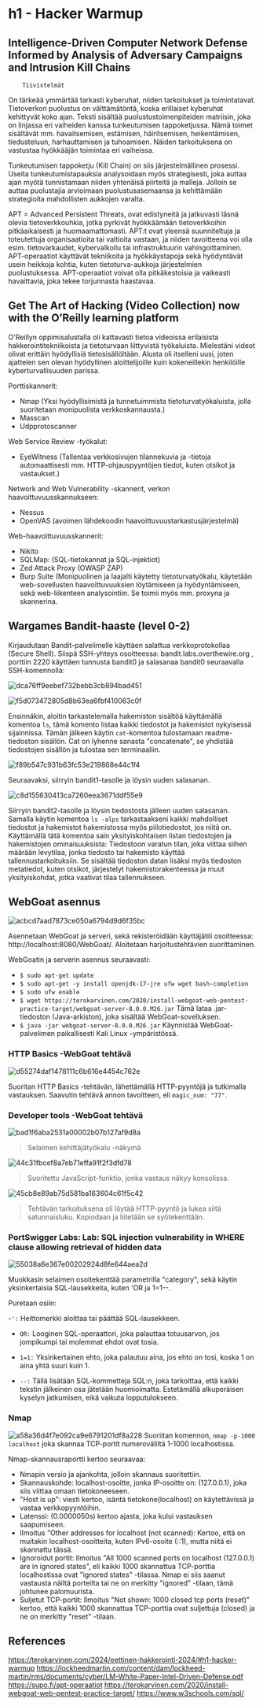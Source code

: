 # h1 - Hacker Warmup

## Intelligence-Driven Computer Network Defense Informed by Analysis of Adversary Campaigns and Intrusion Kill Chains
        Tiivistelmät 
        
On tärkeää ymmärtää tarkasti kyberuhat, niiden tarkoitukset ja toimintatavat. 
Tietoverkon puolustus on välttämätöntä, koska erillaiset kyberuhat kehittyvät koko ajan.
Teksti sisältää puolustustoimenpiteiden matriisin, joka on linjassa eri vaiheiden kanssa tunkeutumisen tappoketjussa. Nämä toimet sisältävät mm. havaitsemisen, estämisen, häiritsemisen, heikentämisen, tiedusteluun, harhauttamisen ja tuhoamisen. Näiden tarkoituksena on vastustaa hyökkääjän toimintaa eri vaiheissa.

Tunkeutumisen tappoketju (Kill Chain) on siis järjestelmällinen prosessi.
Useita tunkeutumistapauksia analysoidaan myös strategisesti, joka auttaa ajan myötä tunnistamaan niiden yhtenäisä piirteitä ja malleja. Jolloin se auttaa puolustajia arvioimaan puolustusasemaansa ja kehittämään strategioita mahdollisten aukkojen varalta.

APT = Advanced Persistent Threats, ovat edistyneitä ja jatkuvasti läsnä olevia tietoverkkouhkia, jotka pyrkivät hyökkäämään tietoverkkoihin pitkäaikaisesti ja huomaamattomasti. APT:t ovat yleensä suunniteltuja ja toteutettuja organisaatioita tai valtioita vastaan, ja niiden tavoitteena voi olla esim. tietovarkaudet, kybervalkoilu tai infrastruktuurin vahingoittaminen. APT-operaatiot käyttävät tekniikoita ja hyökkäystapoja sekä hyödyntävät usein heikkoja kohtia, kuten tietoturva-aukkoja järjestelmien puolustuksessa. APT-operaatiot voivat olla pitkäkestoisia ja vaikeasti havaittavia, joka tekee torjunnasta haastavaa.

## Get The Art of Hacking (Video Collection) now with the O’Reilly learning platform
O'Reillyn oppimisalustalla oli kattavasti tietoa videoissa erilaisista hakkerointitekniikoista ja tietoturvaan liittyvistä työkaluista.
Mielestäni videot olivat erittäin hyödyllisiä tietosisällöltään. 
Alusta oli itselleni uusi, joten ajattelen sen olevan hyödyllinen aloittelijoille kuin kokeneillekin henkilöille kyberturvallisuuden parissa.

Porttiskannerit:
- Nmap (Yksi hyödyllisimistä ja tunnetuimmista tietoturvatyökaluista, jolla suoritetaan monipuolista verkkoskannausta.)
- Masscan
- Udpprotoscanner

Web Service Review -työkalut:
- EyeWitness (Tallentaa verkkosivujen tilannekuvia ja -tietoja automaattisesti mm. HTTP-ohjauspyyntöjen tiedot, kuten otsikot ja vastaukset.)

Network and Web Vulnerability -skannerit, verkon haavoittuvuusskannukseen:
  
- Nessus
- OpenVAS (avoimen lähdekoodin haavoittuvuustarkastusjärjestelmä)

Web-haavoittuvuusskannerit:
- Nikito
- SQLMap: (SQL-tietokannat ja SQL-injektiot)
- Zed Attack Proxy (OWASP ZAP)
- Burp Suite (Monipuolinen ja laajalti käytetty tietoturvatyökalu, käytetään web-sovellusten haavoittuvuuksien löytämiseen ja hyödyntämiseen, sekä web-liikenteen analysointiin. Se toimii myös mm. proxyna ja skannerina.


        

## Wargames Bandit-haaste (level 0-2)



Kirjaudutaan Bandit-palvelimelle käyttäen salattua verkkoprotokollaa (Secure Shell). Siispä SSH-yhteys osoitteessa: bandit.labs.overthewire.org , porttiin 2220 käyttäen tunnusta bandit0 ja salasanaa bandit0 seuraavalla SSH-komennolla:

![dca76ff9eebef732bebb3cb894bad451](https://github.com/Vanam0/tunkeutumistestaus/assets/122449444/7868316f-71bc-46d4-8584-f9f66874fa59)




![f5d073472805d8b63ea6fbf410063c0f](https://github.com/Vanam0/tunkeutumistestaus/assets/122449444/e442d829-95ad-43ff-874d-2f3eac56dc52)

Ensinnäkin, aloitin tarkastelemalla hakemiston sisältöä käyttämällä komentoa `ls`, tämä komento listaa kaikki tiedostot ja hakemistot nykyisessä sijainnissa.
Tämän jälkeen käytin `cat`-komentoa tulostamaan readme-tiedoston sisällön. Cat on lyhenne sanasta "concatenate", se yhdistää tiedostojen sisällön ja tulostaa sen terminaaliin.


![f89b547c931b63fc53e219868e44c1f4](https://github.com/Vanam0/tunkeutumistestaus/assets/122449444/9ed39736-abd6-4a76-8b0e-f8627d52e58c) 

Seuraavaksi, siirryin bandit1-tasolle ja löysin uuden salasanan.



![c8d155630413ca7260eea3671ddf55e9](https://github.com/Vanam0/tunkeutumistestaus/assets/122449444/c2951bf8-b76b-4bd4-a693-55b721d2d2f1)



Siirryin bandit2-tasolle ja löysin tiedostosta jälleen uuden salasanan. Samalla käytin komentoa `ls -alps` tarkastaakseni kaikki mahdolliset tiedostot ja hakemistot hakemistossa myös piilotiedostot, jos niitä on. Käyttämällä tätä komentoa sain yksityiskohtaisen listan tiedostojen ja hakemistojen ominaisuuksista: Tiedostoon varatun tilan, joka viittaa siihen määrään levytilaa, jonka tiedosto tai hakemisto käyttää tallennustarkoituksiin. Se sisältää tiedoston datan lisäksi myös tiedoston metatiedot, kuten otsikot, järjestelyt hakemistorakenteessa ja muut yksityiskohdat, jotka vaativat tilaa tallennukseen.










## WebGoat asennus



![acbcd7aad7873ce050a6794d9d6f35bc](https://github.com/Vanam0/tunkeutumistestaus/assets/122449444/b7281a8a-2d50-4f68-87e2-f76e90cf2a3f)


Asennetaan WebGoat ja serveri, sekä rekisteröidään käyttäjätili osoitteessa: http://localhost:8080/WebGoat/. Aloitetaan harjoitustehtävien suorittaminen.




WebGoatin ja serverin asennus seuraavasti:

- `$ sudo apt-get update`
- `$ sudo apt-get -y install openjdk-17-jre ufw wget bash-completion`
- `$ sudo ufw enable`
- `$ wget https://terokarvinen.com/2020/install-webgoat-web-pentest-practice-target/webgoat-server-8.0.0.M26.jar` Tämä lataa .jar-tiedoston (Java-arkiston), joka sisältää WebGoat-sovelluksen.
- `$ java -jar webgoat-server-8.0.0.M26.jar`  Käynnistää WebGoat-palvelimen paikallisesti Kali Linux -ympäristössä.









### HTTP Basics -WebGoat tehtävä



![d55274daf1478111c6b616e4454c762e](https://github.com/Vanam0/tunkeutumistestaus/assets/122449444/87984600-d396-4220-83fd-29ee2c62156d)

Suoritan HTTP Basics -tehtävän, lähettämällä HTTP-pyyntöjä ja tutkimalla vastauksen. Saavutin tehtävä annon tavoitteen, eli `magic_num: "77"`.








### Developer tools -WebGoat tehtävä

![bad1f6aba2531a00002b07b127af9d8a](https://github.com/Vanam0/tunkeutumistestaus/assets/122449444/e5e15944-1f48-4de9-9275-a4809a531f6d)
> Selaimen kehittäjätyökalu -näkymä



![44c31fbcef8a7eb71effa91f2f3dfd78](https://github.com/Vanam0/tunkeutumistestaus/assets/122449444/8f8c91be-d9e8-4fae-bd58-2fa08d78f2b6)

> Suoritettu JavaScript-funktio, jonka vastaus näkyy konsolissa.







![45cb8e89ab75d581ba163604c61f5c42](https://github.com/Vanam0/tunkeutumistestaus/assets/122449444/f8207400-faa0-4d2a-be54-b445548d4370)

 >Tehtävän tarkoituksena oli löytää HTTP-pyyntö ja lukea siitä satunnaisluku. Kopiodaan ja liitetään se syötekenttään.





















### PortSwigger Labs: Lab: SQL injection vulnerability in WHERE clause allowing retrieval of hidden data


![55038a6e367e00202924d8fe644aea2d](https://github.com/Vanam0/tunkeutumistestaus/assets/122449444/53120c90-b182-4bdb-9e23-a82968211402)






Muokkasin selaimen osoitekenttää parametrilla "category", sekä käytin yksinkertaisia SQL-lausekkeita, kuten  'OR ja 1=1--.

Puretaan osiin:



-`':`  Heittomerkki aloittaa tai päättää SQL-lausekkeen.


- `OR:` Looginen SQL-operaattori, joka palauttaa totuusarvon, jos jompikumpi tai molemmat ehdot ovat tosia.
  
- `1=1:` Yksinkertainen ehto, joka palautuu aina, jos ehto on tosi, koska 1 on aina yhtä suuri kuin 1.
- `--:` Tällä lisätään SQL-kommetteja SQL:n, joka tarkoittaa, että kaikki tekstin jälkeinen osa jätetään huomioimatta. Estetämällä alkuperäisen kyselyn jatkumisen, eikä         vaikuta lopputulokseen.


### Nmap

![a58a36d4f7e092ca9e6791201df8a228](https://github.com/Vanam0/tunkeutumistestaus/assets/122449444/b67d16a9-94e3-4ce7-a89a-d55e22cf08a9)
Suoriitan komennon, `nmap -p-1000 localhost`  joka skannaa TCP-portit numeroväliltä 1-1000 localhostissa. 


Nmap-skannausraportti kertoo seuraavaa:

- Nmapin versio ja ajankohta, jolloin skannaus suoritettiin.
- Skannauskohde: localhost-osoitte, jonka IP-osoitte on: (127.0.0.1), joka siis viittaa omaan tietokoneeseen.
- "Host is up": viesti kertoo, isäntä tietokone(localhost) on käytettävissä ja vastaa verkkopyyntöihin.
- Latenssi: (0.0000050s) kertoo ajasta, joka kului vastauksen saapumiseen.
- Ilmoitus "Other addresses for localhost (not scanned):  Kertoo, että on muitakin localhost-osoitteita, kuten IPv6-osoite (::1), mutta niitä ei skannattu tässä.
- Ignoroidut portit: Ilmoitus "All 1000 scanned ports on localhost (127.0.0.1) are in ignored states", eli kaikki 1000 skannattua TCP-porttia localhostissa ovat "ignored states" -tilassa. Nmap ei siis saanut vastausta näiltä porteilta tai ne on merkitty "ignored" -tilaan, tämä johtunee palomuurista.
- Suljetut TCP-portit: Ilmoitus "Not shown: 1000 closed tcp ports (reset)" kertoo, että kaikki 1000 skannattua TCP-porttia ovat suljettuja (closed) ja ne on merkitty "reset" -tilaan.










## References
https://terokarvinen.com/2024/eettinen-hakkerointi-2024/#h1-hacker-warmup
https://lockheedmartin.com/content/dam/lockheed-martin/rms/documents/cyber/LM-White-Paper-Intel-Driven-Defense.pdf
https://supo.fi/apt-operaatiot
https://terokarvinen.com/2020/install-webgoat-web-pentest-practice-target/
https://www.w3schools.com/sql/
